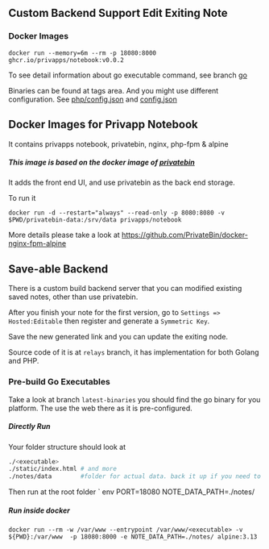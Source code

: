 ## Custom Backend Support Edit Exiting Note

### Docker Images
```
docker run --memory=6m --rm -p 18080:8000 ghcr.io/privapps/notebook:v0.0.2
```

To see detail information about go executable command, see branch [go](./go/)

Binaries can be found at tags area. And you might use different configuration. See [php/config.json](php/config.json) and [config.json](config.json)


## Docker Images for Privapp Notebook

It contains privapps notebook, privatebin, nginx, php-fpm & alpine 

##### This image is based on the docker image of [privatebin](https://github.com/PrivateBin/docker-nginx-fpm-alpine)

It adds the front end UI, and use privatebin as the back end storage.

To run it 
```
docker run -d --restart="always" --read-only -p 8080:8080 -v $PWD/privatebin-data:/srv/data privapps/notebook
```
More details please take a look at https://github.com/PrivateBin/docker-nginx-fpm-alpine

## Save-able Backend
There is a custom build backend server that you can modified existing saved notes, other than use privatebin.

After you finish your note for the first version, go to `Settings => Hosted:Editable` then register and generate a `Symmetric Key`.

Save the new generated link and you can update the exiting node.

Source code of it is at `relays` branch, it has implementation for both Golang and PHP.

### Pre-build Go Executables

Take a look at branch `latest-binaries` you should find the go binary for you platform. The use the web there as it is pre-configured.

##### Directly Run
Your folder structure should look at
```bash
./<executable>
./static/index.html # and more
./notes/data        #folder for actual data. back it up if you need to
```
Then run at the root folder
` env PORT=18080 NOTE_DATA_PATH=./notes/ <executable>

##### Run inside docker
```
docker run --rm -w /var/www --entrypoint /var/www/<executable> -v ${PWD}:/var/www  -p 18080:8000 -e NOTE_DATA_PATH=./notes/ alpine:3.13
```
